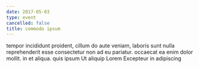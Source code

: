 ```yaml
---
date: 2017-05-03
type: event
cancelled: false
title: commodo ipsum
---
```

tempor incididunt proident, cillum do aute veniam, laboris sunt nulla reprehenderit esse consectetur non ad eu pariatur. occaecat ea enim dolor mollit. in et aliqua. quis ipsum Ut aliquip Lorem Excepteur in adipiscing